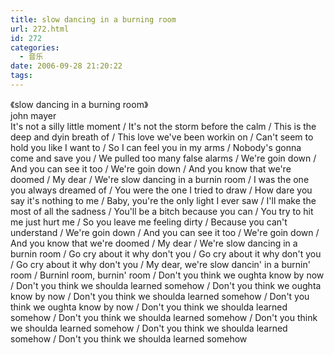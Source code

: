 ```yaml
---
title: slow dancing in a burning room
url: 272.html
id: 272
categories:
  - 音乐
date: 2006-09-28 21:20:22
tags:
---
```


《slow dancing in a burning room》  
john mayer  
It's not a silly little moment / It's not the storm before the calm / This is the deep and dyin breath of / This love we've been workin on / Can't seem to hold you like I want to / So I can feel you in my arms / Nobody's gonna come and save you / We pulled too many false alarms / We're goin down / And you can see it too / We're goin down / And you know that we're doomed / My dear / We're slow dancing in a burnin room / I was the one you always dreamed of / You were the one I tried to draw / How dare you say it's nothing to me / Baby, you're the only light I ever saw / I'll make the most of all the sadness / You'll be a bitch because you can / You try to hit me just hurt me / So you leave me feeling dirty / Because you can't understand / We're goin down / And you can see it too / We're goin down / And you know that we're doomed / My dear / We're slow dancing in a burnin room / Go cry about it why don't you / Go cry about it why don't you / Go cry about it why don't you / My dear, we're slow dancin' in a burnin' room / Burninl room, burnin' room / Don't you think we oughta know by now / Don't you think we shoulda learned somehow / Don't you think we oughta know by now / Don't you think we shoulda learned somehow / Don't you think we oughta know by now / Don't you think we shoulda learned somehow / Don't you think we shoulda learned somehow / Don't you think we shoulda learned somehow / Don't you think we shoulda learned somehow / Don't you think we shoulda learned somehow